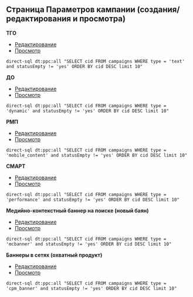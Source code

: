 ## Страница Параметров кампании (создания/редактирования и просмотра)

**ТГО**
* [Редактирование](https://9081.beta2.direct.yandex.ru/registered/main.pl?cmd=editCamp&cid=13077378&ulogin=alisecar&retpath=%2Fregistered%2Fmain.pl%3Fcmd%3DshowCamps%26ulogin%3Dalisecar&csrf_token=p_frLY9YpnT_B2TD)
* [Просмотр](https://9081.beta2.direct.yandex.ru/registered/main.pl?cmd=showCampSettings&cid=13077378&ulogin=alisecar&retpath=%2Fregistered%2Fmain.pl%3Fcmd%3DshowCamps%26ulogin%3Dalisecar&csrf_token=p_frLY9YpnT_B2TD)
```
direct-sql dt:ppc:all "SELECT cid FROM campaigns WHERE type = 'text' and statusEmpty != 'yes' ORDER BY cid DESC limit 10"
```

**ДО**
* [Редактирование](https://8080.beta2.direct.yandex.ru/registered/main.pl?cmd=editCamp&cid=114595401&ulogin=krasivoeyabloko&retpath=%2Fregistered%2Fmain.pl%3Fcmd%3Dsearch%26searchcampname%3D%26searchcid%3D114595401%26searchlogin%3D%26searchorderid%3D%26manageruid%3Dany%26who%3Dcamps&csrf_token=R1fS3Wv7ptgdfbd2)
* [Просмотр](https://8080.beta2.direct.yandex.ru/registered/main.pl?cmd=showCampSettings&cid=114595401&ulogin=krasivoeyabloko&retpath=%2Fregistered%2Fmain.pl%3Fcmd%3Dsearch%26searchcampname%3D%26searchcid%3D114595401%26searchlogin%3D%26searchorderid%3D%26manageruid%3Dany%26who%3Dcamps&csrf_token=R1fS3Wv7ptgdfbd2)
```
direct-sql dt:ppc:all "SELECT cid FROM campaigns WHERE type = 'dynamic' and statusEmpty != 'yes' ORDER BY cid DESC limit 10"
```

**РМП**
* [Редактирование](https://8080.beta1.direct.yandex.ru/registered/main.pl?cmd=editCamp&cid=114595386&ulogin=krasivoeyabloko&retpath=%2Fregistered%2Fmain.pl%3Fsearchlogin%3D%26searchorderid%3D%26who%3Dcamps%26cmd%3Dsearch%26manageruid%3Dany%26searchcampname%3D%26searchcid%3D114595386&csrf_token=TAee5zxivBAWLfhF)
* [Просмотр](https://8080.beta1.direct.yandex.ru/registered/main.pl?cmd=showCampSettings&cid=114595386&ulogin=krasivoeyabloko&retpath=%2Fregistered%2Fmain.pl%3Fsearchlogin%3D%26searchorderid%3D%26who%3Dcamps%26cmd%3Dsearch%26manageruid%3Dany%26searchcampname%3D%26searchcid%3D114595386&csrf_token=TAee5zxivBAWLfhF)
```
direct-sql dt:ppc:all "SELECT cid FROM campaigns WHERE type = 'mobile_content' and statusEmpty != 'yes' ORDER BY cid DESC limit 10"
```

**СМАРТ**
* [Редактирование](https://9081.beta2.direct.yandex.ru/registered/main.pl?cmd=editCamp&cid=25990792&ulogin=tj1-04&retpath=%2Fregistered%2Fmain.pl%3Fmanageruid%3Dany%26searchcid%3D25990792%26searchorderid%3D%26searchcampname%3D%26who%3Dcamps%26searchlogin%3D%26cmd%3Dsearch&csrf_token=MI0I9Jsd8oJofZvt)
* [Просмотр](https://9081.beta2.direct.yandex.ru/registered/main.pl?cmd=showCampSettings&cid=25990792&ulogin=tj1-04&retpath=%2Fregistered%2Fmain.pl%3Fmanageruid%3Dany%26searchcid%3D25990792%26searchorderid%3D%26searchcampname%3D%26who%3Dcamps%26searchlogin%3D%26cmd%3Dsearch&csrf_token=MI0I9Jsd8oJofZvt)
```
direct-sql dt:ppc:all "SELECT cid FROM campaigns WHERE type = 'performance' and statusEmpty != 'yes' ORDER BY cid DESC limit 10"
```

**Медийно-контекстный баннер на поиске (новый баян)**
* [Редактирование](https://8080.beta1.direct.yandex.ru/registered/main.pl?cmd=editCamp&cid=91508951&ulogin=allpianosru&retpath=%2Fregistered%2Fmain.pl%3Fulogin%3Dallpianosru%26csrf_token%3DPlzLDzvBkuZkdoQM%26cmd%3DshowCamps&csrf_token=_ASqivgogyqmLuWT)
* [Просмотр](https://8080.beta1.direct.yandex.ru/registered/main.pl?cmd=showCampSettings&cid=91508951&ulogin=allpianosru&retpath=%2Fregistered%2Fmain.pl%3Fulogin%3Dallpianosru%26csrf_token%3DPlzLDzvBkuZkdoQM%26cmd%3DshowCamps&csrf_token=_ASqivgogyqmLuWT)
```
direct-sql dt:ppc:all "SELECT cid FROM campaigns WHERE type = 'mcbanner' and statusEmpty != 'yes' ORDER BY cid DESC limit 10"
```

**Баннеры в сетях (охватный продукт)**
* [Редактирование](https://8080.beta1.direct.yandex.ru/registered/main.pl?cmd=editCamp&cid=115368441&ulogin=krasivoeyabloko&retpath=%2Fregistered%2Fmain.pl%3Fsearchorderid%3D%26searchcampname%3D%26searchcid%3D115368441%26who%3Dcamps%26searchlogin%3D%26manageruid%3Dany%26cmd%3Dsearch&csrf_token=k_mYe5eZVjfJ08k6)
* [Просмотр](https://8080.beta1.direct.yandex.ru/registered/main.pl?cmd=showCampSettings&cid=115368441&ulogin=krasivoeyabloko&retpath=%2Fregistered%2Fmain.pl%3Fsearchorderid%3D%26searchcampname%3D%26searchcid%3D115368441%26who%3Dcamps%26searchlogin%3D%26manageruid%3Dany%26cmd%3Dsearch&csrf_token=k_mYe5eZVjfJ08k6)
```
direct-sql dt:ppc:all "SELECT cid FROM campaigns WHERE type = 'cpm_banner' and statusEmpty != 'yes' ORDER BY cid DESC limit 10"
```
